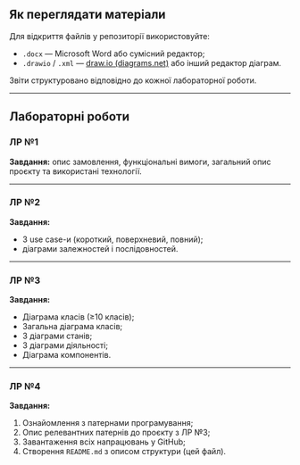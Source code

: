 ## Як переглядати матеріали

Для відкриття файлів у репозиторії використовуйте:
- `.docx` — Microsoft Word або сумісний редактор;
- `.drawio` / `.xml` — [draw.io (diagrams.net)](https://draw.io) або інший редактор діаграм.

Звіти структуровано відповідно до кожної лабораторної роботи.

---

## Лабораторні роботи

### ЛР №1  
**Завдання:** опис замовлення, функціональні вимоги, загальний опис проєкту та використані технології.

---

### ЛР №2  
**Завдання:**
- 3 use case-и (короткий, поверхневий, повний);
- діаграми залежностей і послідовностей.

---

### ЛР №3  
**Завдання:**
- Діаграма класів (≥10 класів);
- Загальна діаграма класів;
- 3 діаграми станів;
- 3 діаграми діяльності;
- Діаграма компонентів.

---

### ЛР №4  
**Завдання:**
1. Ознайомлення з патернами програмування;
2. Опис релевантних патернів до проєкту з ЛР №3;
3. Завантаження всіх напрацювань у GitHub;
4. Створення `README.md` з описом структури (цей файл).
